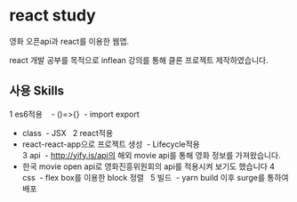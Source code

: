 # react study
영화 오픈api과 react를 이용한 웹앱.

react 개발 공부를 목적으로 inflean 강의를 통해 클론 프로젝트 제작하였습니다. 


## 사용 Skills
1 es6적용   
  - ()=>{}
  - import export
  - class
  - JSX   
2 react적용  
  - react-react-app으로 프로젝트 생성
  - Lifecycle적용  
3 api
  - http://yify.is/api의 해외 movie api를 통해 영화 정보를 가져왔습니다.
  - 한국 movie open api로 영화진흥위원회의 api를 적용시켜 보기도 했습니다
4 css
  - flex box를 이용한 block 정렬  
5 빌드
  - yarn build 이후 surge를 통하여 배포 
  

 
